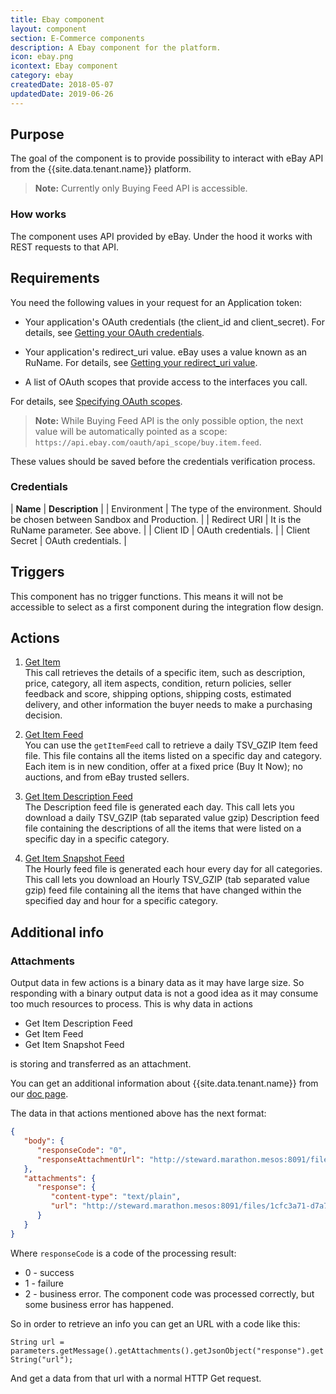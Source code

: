 ```yaml
---
title: Ebay component
layout: component
section: E-Commerce components
description: A Ebay component for the platform.
icon: ebay.png
icontext: Ebay component
category: ebay
createdDate: 2018-05-07
updatedDate: 2019-06-26
---
```


## Purpose

The goal of the component is to provide possibility to interact with eBay API from the {{site.data.tenant.name}} platform.

> **Note:** Currently only Buying Feed API is accessible.

### How works

The component uses API provided by eBay. Under the hood it works with REST requests to that API.

## Requirements

You need the following values in your request for an Application token:

* Your application's OAuth credentials (the client_id and client_secret).
For details, see [Getting your OAuth credentials](https://developer.ebay.com/api-docs/static/oauth-credentials.html).

* Your application's redirect_uri value. eBay uses a value known as an RuName. For details, see [Getting your redirect_uri value](https://developer.ebay.com/api-docs/static/oauth-redirect-uri.html).

* A list of OAuth scopes that provide access to the interfaces you call.

For details, see  [Specifying OAuth scopes](https://developer.ebay.com/api-docs/static/oauth-details.html#scopes).

> **Note:** While Buying Feed API is the only possible option, the next value will be automatically pointed as a scope: ```https://api.ebay.com/oauth/api_scope/buy.item.feed```.

These values should be saved before the credentials verification process.

### Credentials

| **Name** |  **Description** |
| Environment |  The type of the environment. Should be chosen between Sandbox and Production. |
| Redirect URI |  It is the RuName parameter. See above. |
| Client ID |  OAuth credentials. |
| Client Secret |  OAuth credentials. |

## Triggers

This component has no trigger functions. This means it will not be accessible to
select as a first component during the integration flow design.

## Actions

  1. [Get Item](/components/ebay/actions#get-item)                                                                             
  This call retrieves the details of a specific item, such as description, price, category, all item aspects, condition, return policies, seller feedback and score, shipping options, shipping costs, estimated delivery, and other information the buyer needs to make a purchasing decision.

  2. [Get Item Feed](/components/ebay/actions#get-item-feed)                                                                    
  You can use the `getItemFeed` call to retrieve a daily TSV_GZIP Item feed file. This file contains all the items listed on a specific day and category. Each item is in new condition, offer at a fixed price (Buy It Now); no auctions, and from eBay trusted sellers.

  3. [Get Item Description Feed](/components/ebay/actions#get-item-description-feed)                                            
  The Description feed file is generated each day. This call lets you download a daily TSV_GZIP (tab separated value gzip) Description feed file containing the descriptions of all the items that were listed on a specific day in a specific category.

  4. [Get Item Snapshot Feed](/components/ebay/actions#get-item-snapshot-feed)                                                  
  The Hourly feed file is generated each hour every day for all categories. This call lets you download an Hourly TSV_GZIP (tab separated value gzip) feed file containing all the items that have changed within the specified day and hour for a specific category.

## Additional info

### Attachments

Output data in few actions is a binary data as it may have large size. So responding with a binary output data is not a good idea as it may consume too much resources to process.
This is why data in actions
* Get Item Description Feed
* Get Item Feed
* Get Item Snapshot Feed

is storing and transferred as an attachment.

You can get an additional information about {{site.data.tenant.name}} from our [doc page](https://support.{{site.data.tenant.name}}/support/solutions/articles/14000057806-working-with-binary-data-attachments-).

The data in that actions mentioned above has the next format:

```json
{
   "body": {
      "responseCode": "0",
      "responseAttachmentUrl": "http://steward.marathon.mesos:8091/files/1cfc3a71-d7a7-44e6-a15e-ae18860d537c"
   },
   "attachments": {
      "response": {
         "content-type": "text/plain",
         "url": "http://steward.marathon.mesos:8091/files/1cfc3a71-d7a7-44e6-a15e-ae18860d537c"
      }
   }
}
```

Where `responseCode` is a code of the processing result:
* 0 - success
* 1 - failure
* 2 - business error. The component code was processed correctly, but some business error has happened.

So in order to retrieve an info you can get an URL with a code like this:

`String url = parameters.getMessage().getAttachments().getJsonObject("response").getString("url");`

And get a data from that url with a normal HTTP Get request.
